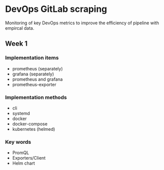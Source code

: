 # DevOps GitLab scraping
Monitoring of key DevOps metrics to improve the efficiency of pipeline with
empircal data.

## Week 1
### Implementation items
* prometheus (separately)
* grafana (separately)
* prometheus and grafana
* prometheus-exporter

### Implementation methods
* cli
* systemd
* docker
* docker-compose
* kubernetes (helmed)

### Key words
* PromQL
* Exporters/Client
* Helm chart
